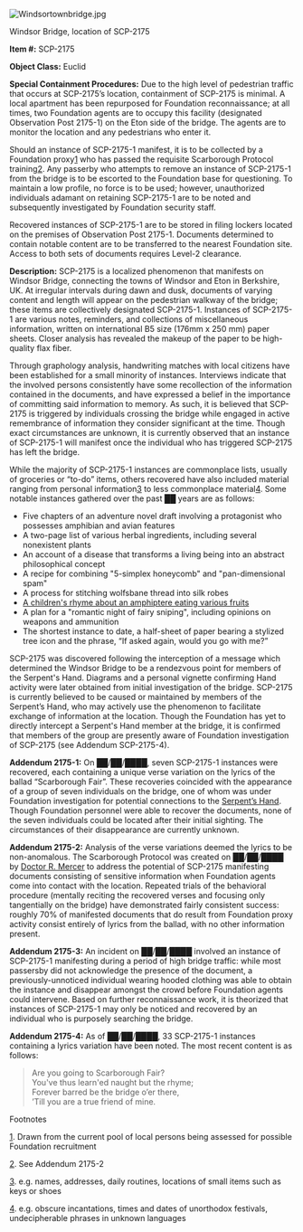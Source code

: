 ![Windsortownbridge.jpg](http://scp-wiki.wdfiles.com/local--files/scp-2175/Windsortownbridge.jpg)

Windsor Bridge, location of SCP-2175

**Item #:** SCP-2175

**Object Class:** Euclid

**Special Containment Procedures:** Due to the high level of pedestrian traffic that occurs at SCP-2175’s location, containment of SCP-2175 is minimal. A local apartment has been repurposed for Foundation reconnaissance; at all times, two Foundation agents are to occupy this facility (designated Observation Post 2175-1) on the Eton side of the bridge. The agents are to monitor the location and any pedestrians who enter it.

Should an instance of SCP-2175-1 manifest, it is to be collected by a Foundation proxy[1](javascript:;) who has passed the requisite Scarborough Protocol training[2](javascript:;). Any passerby who attempts to remove an instance of SCP-2175-1 from the bridge is to be escorted to the Foundation base for questioning. To maintain a low profile, no force is to be used; however, unauthorized individuals adamant on retaining SCP-2175-1 are to be noted and subsequently investigated by Foundation security staff.

Recovered instances of SCP-2175-1 are to be stored in filing lockers located on the premises of Observation Post 2175-1. Documents determined to contain notable content are to be transferred to the nearest Foundation site. Access to both sets of documents requires Level-2 clearance.

**Description:** SCP-2175 is a localized phenomenon that manifests on Windsor Bridge, connecting the towns of Windsor and Eton in Berkshire, UK. At irregular intervals during dawn and dusk, documents of varying content and length will appear on the pedestrian walkway of the bridge; these items are collectively designated SCP-2175-1. Instances of SCP-2175-1 are various notes, reminders, and collections of miscellaneous information, written on international B5 size (176mm x 250 mm) paper sheets. Closer analysis has revealed the makeup of the paper to be high-quality flax fiber.

Through graphology analysis, handwriting matches with local citizens have been established for a small minority of instances. Interviews indicate that the involved persons consistently have some recollection of the information contained in the documents, and have expressed a belief in the importance of committing said information to memory. As such, it is believed that SCP-2175 is triggered by individuals crossing the bridge while engaged in active remembrance of information they consider significant at the time. Though exact circumstances are unknown, it is currently observed that an instance of SCP-2175-1 will manifest once the individual who has triggered SCP-2175 has left the bridge.

While the majority of SCP-2175-1 instances are commonplace lists, usually of groceries or “to-do” items, others recovered have also included material ranging from personal information[3](javascript:;) to less commonplace material[4](javascript:;). Some notable instances gathered over the past ██ years are as follows:

*   Five chapters of an adventure novel draft involving a protagonist who possesses amphibian and avian features
*   A two-page list of various herbal ingredients, including several nonexistent plants
*   An account of a disease that transforms a living being into an abstract philosophical concept
*   A recipe for combining "5-simplex honeycomb" and "pan-dimensional spam"
*   A process for stitching wolfsbane thread into silk robes
*   [A children's rhyme about an amphiptere eating various fruits](http://wanderers-library.wikidot.com/the-amphiptere-and-the-fruit)
*   A plan for a "romantic night of fairy sniping", including opinions on weapons and ammunition
*   The shortest instance to date, a half-sheet of paper bearing a stylized tree icon and the phrase, “If asked again, would you go with me?”

SCP-2175 was discovered following the interception of a message which determined the Windsor Bridge to be a rendezvous point for members of the Serpent's Hand. Diagrams and a personal vignette confirming Hand activity were later obtained from initial investigation of the bridge. SCP-2175 is currently believed to be caused or maintained by members of the Serpent’s Hand, who may actively use the phenomenon to facilitate exchange of information at the location. Though the Foundation has yet to directly intercept a Serpent's Hand member at the bridge, it is confirmed that members of the group are presently aware of Foundation investigation of SCP-2175 (see Addendum SCP-2175-4).

**Addendum 2175-1:** On ██/██/████, seven SCP-2175-1 instances were recovered, each containing a unique verse variation on the lyrics of the ballad “Scarborough Fair”. These recoveries coincided with the appearance of a group of seven individuals on the bridge, one of whom was under Foundation investigation for potential connections to the [Serpent’s Hand](/serpent-s-hand-hub). Though Foundation personnel were able to recover the documents, none of the seven individuals could be located after their initial sighting. The circumstances of their disappearance are currently unknown.

**Addendum 2175-2:** Analysis of the verse variations deemed the lyrics to be non-anomalous. The Scarborough Protocol was created on ██/██/████ by [Doctor R. Mercer](/kiryu-labs-hub) to address the potential of SCP-2175 manifesting documents consisting of sensitive information when Foundation agents come into contact with the location. Repeated trials of the behavioral procedure (mentally reciting the recovered verses and focusing only tangentially on the bridge) have demonstrated fairly consistent success: roughly 70% of manifested documents that do result from Foundation proxy activity consist entirely of lyrics from the ballad, with no other information present.

**Addendum 2175-3:** An incident on ██/██/████ involved an instance of SCP-2175-1 manifesting during a period of high bridge traffic: while most passersby did not acknowledge the presence of the document, a previously-unnoticed individual wearing hooded clothing was able to obtain the instance and disappear amongst the crowd before Foundation agents could intervene. Based on further reconnaissance work, it is theorized that instances of SCP-2175-1 may only be noticed and recovered by an individual who is purposely searching the bridge.

**Addendum 2175-4:** As of ██/██/████, 33 SCP-2175-1 instances containing a lyrics variation have been noted. The most recent content is as follows:

> Are you going to Scarborough Fair?  
> You've thus learn'ed naught but the rhyme;  
> Forever barred be the bridge o’er there,  
> ’Till you are a true friend of mine.

Footnotes

[1](javascript:;). Drawn from the current pool of local persons being assessed for possible Foundation recruitment

[2](javascript:;). See Addendum 2175-2

[3](javascript:;). e.g. names, addresses, daily routines, locations of small items such as keys or shoes

[4](javascript:;). e.g. obscure incantations, times and dates of unorthodox festivals, undecipherable phrases in unknown languages